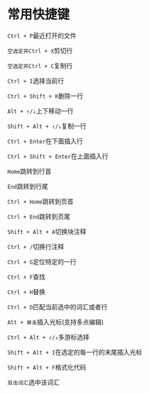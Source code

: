 # 常用快捷键

`Ctrl + P`最近打开的文件

`空选定并Ctrl + X`剪切行

`空选定并Ctrl + C`复制行

`Ctrl + I`选择当前行

`Ctrl + Shift + K`删除一行

`Alt + ↑/↓`上下移动一行

`Shift + Alt + ↑/↓`复制一行

`Ctrl + Enter`在下面插入行

`Ctrl + Shift + Enter`在上面插入行

`Home`跳转到行首

`End`跳转到行尾

`Ctrl + Home`跳转到页首

`Ctrl + End`跳转到页尾

`Shift + Alt + A`切换块注释

`Ctrl + /`切换行注释

`Ctrl + G`定位特定的一行

`Ctrl + F`查找

`Ctrl + H`替换

`Ctrl + D`匹配当前选中的词汇或者行

`Alt + 单击`插入光标(支持多点编辑)

`Ctrl + Alt + ↑/↓`多游标选择

`Shift + Alt + I`在选定的每一行的末尾插入光标

`Shift + Alt + F`格式化代码

`双击词汇`选中该词汇
